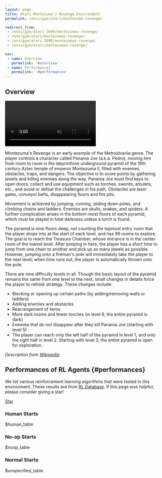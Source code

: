 ```yaml
---
layout: page
title: Atari Montezuma's Revenge Environment
permalink: /envs/gym/atari/montezuma-revenge/

redirect_from:
 - /envs/gym/atari-2600/montezumas-revenge/
 - /env/gym/atari/montezumas-revenge/
 - /env/gym/atari-2600/montezumas-revenge/
 - /envs/gym/atari/montezumas-revenge/

nav:
 - name: Overview
   permalink: '#overview'
 - name: Performances
   permalink: '#performances'
---
```



## Overview

<video autoplay muted loop controls>
  <source src="{{ 'assets/_pages/envs/gym/atari/montezuma-revenge.mp4' | absolute_url }}" type="video/mp4">
</video>

Montezuma's Revenge is an early example of the Metroidvania genre. The player controls a character called Panama Joe (a.k.a. Pedro), moving him from room to room in the labyrinthine underground pyramid of the 16th century Aztec temple of emperor Montezuma II, filled with enemies, obstacles, traps, and dangers. The objective is to score points by gathering jewels and killing enemies along the way. Panama Joe must find keys to open doors, collect and use equipment such as torches, swords, amulets, etc., and avoid or defeat the challenges in his path. Obstacles are laser gates, conveyor belts, disappearing floors and fire pits.

Movement is achieved by jumping, running, sliding down poles, and climbing chains and ladders. Enemies are skulls, snakes, and spiders. A further complication arises in the bottom-most floors of each pyramid, which must be played in total darkness unless a torch is found.

The pyramid is nine floors deep, not counting the topmost entry room that the player drops into at the start of each level, and has 99 rooms to explore. The goal is to reach the Treasure Chamber, whose entrance is in the center room of the lowest level. After jumping in here, the player has a short time to jump from one chain to another and pick up as many jewels as possible. However, jumping onto a fireman's pole will immediately take the player to the next level; when time runs out, the player is automatically thrown onto the pole.

There are nine difficulty levels in all. Though the basic layout of the pyramid remains the same from one level to the next, small changes in details force the player to rethink strategy. These changes include:

 * Blocking or opening up certain paths (by adding/removing walls or ladders)
 * Adding enemies and obstacles
 * Rearrangement of items
 * More dark rooms and fewer torches (in level 9, the entire pyramid is dark)
 * Enemies that do not disappear after they kill Panama Joe (starting with level 5)
 * The player can reach only the left half of the pyramid in level 1, and only the right half in level 2. Starting with level 3, the entire pyramid is open for exploration.

*Description from [Wikipedia](https://en.wikipedia.org/wiki/Montezuma%27s_Revenge_%28video_game%29)*


## Performances of RL Agents {#performances}

We list various reinforcement learning algorithms that were tested in this environment. These results are from [RL Database](https://github.com/seungjaeryanlee/rldb). If this page was helpful, please consider giving a star!

<!-- Place this tag where you want the button to render. -->
<a class="github-button" href="https://github.com/seungjaeryanlee/rldb" data-icon="octicon-star" data-size="large" data-show-count="true" aria-label="Star seungjaeryanlee/rldb on GitHub">Star</a>
<!-- Place this tag in your head or just before your close body tag. -->
<script async defer src="https://buttons.github.io/buttons.js"></script>

### Human Starts

$human_table

### No-op Starts

$noop_table

### Normal Starts

$unspecified_table
